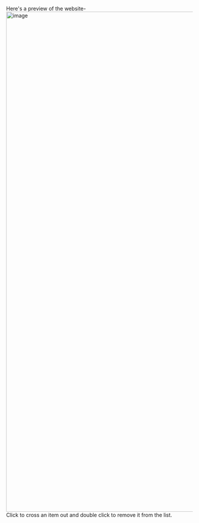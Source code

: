 Here's a preview of the website-
<img width="1351" alt="image" src="https://github.com/prachisinhaa/DynamicToDoList/assets/64536291/144254f8-d9f2-4609-9dc7-ea35da2a537e">
Click to cross an item out and double click to remove it from the list.
